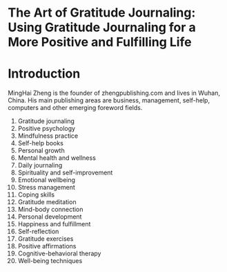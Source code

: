 # The Art of Gratitude Journaling: Using Gratitude Journaling for a More Positive and Fulfilling Life

# Introduction

MingHai Zheng is the founder of zhengpublishing.com and lives in Wuhan, China. His main publishing areas are business, management, self-help, computers and other emerging foreword fields.



1. Gratitude journaling
2. Positive psychology
3. Mindfulness practice
4. Self-help books
5. Personal growth
6. Mental health and wellness
7. Daily journaling
8. Spirituality and self-improvement
9. Emotional wellbeing
10. Stress management
11. Coping skills
12. Gratitude meditation
13. Mind-body connection
14. Personal development
15. Happiness and fulfillment
16. Self-reflection
17. Gratitude exercises
18. Positive affirmations
19. Cognitive-behavioral therapy
20. Well-being techniques


